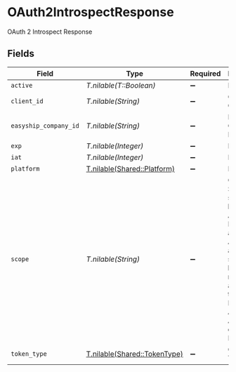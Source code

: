 # OAuth2IntrospectResponse

OAuth 2 Introspect Response


## Fields

| Field                                                                                                                                                                      | Type                                                                                                                                                                       | Required                                                                                                                                                                   | Description                                                                                                                                                                |
| -------------------------------------------------------------------------------------------------------------------------------------------------------------------------- | -------------------------------------------------------------------------------------------------------------------------------------------------------------------------- | -------------------------------------------------------------------------------------------------------------------------------------------------------------------------- | -------------------------------------------------------------------------------------------------------------------------------------------------------------------------- |
| `active`                                                                                                                                                                   | *T.nilable(T::Boolean)*                                                                                                                                                    | :heavy_minus_sign:                                                                                                                                                         | N/A                                                                                                                                                                        |
| `client_id`                                                                                                                                                                | *T.nilable(String)*                                                                                                                                                        | :heavy_minus_sign:                                                                                                                                                         | OAuth 2 Client ID                                                                                                                                                          |
| `easyship_company_id`                                                                                                                                                      | *T.nilable(String)*                                                                                                                                                        | :heavy_minus_sign:                                                                                                                                                         | Easyship Company ID                                                                                                                                                        |
| `exp`                                                                                                                                                                      | *T.nilable(Integer)*                                                                                                                                                       | :heavy_minus_sign:                                                                                                                                                         | N/A                                                                                                                                                                        |
| `iat`                                                                                                                                                                      | *T.nilable(Integer)*                                                                                                                                                       | :heavy_minus_sign:                                                                                                                                                         | N/A                                                                                                                                                                        |
| `platform`                                                                                                                                                                 | [T.nilable(Shared::Platform)](../../models/shared/platform.md)                                                                                                             | :heavy_minus_sign:                                                                                                                                                         | N/A                                                                                                                                                                        |
| `scope`                                                                                                                                                                    | *T.nilable(String)*                                                                                                                                                        | :heavy_minus_sign:                                                                                                                                                         | OAuth 2 Scopes separated by space. All Enterprise and Public API scopes are supported, but they must be allowed on the Enterprise API Client Application on the Dashboard. |
| `token_type`                                                                                                                                                               | [T.nilable(Shared::TokenType)](../../models/shared/tokentype.md)                                                                                                           | :heavy_minus_sign:                                                                                                                                                         | OAuth 2 Token Type                                                                                                                                                         |